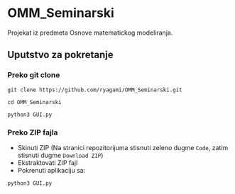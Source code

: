 # OMM_Seminarski

Projekat iz predmeta Osnove matematickog modeliranja.

## Uputstvo za pokretanje

### Preko git clone

```
git clone https://github.com/ryagami/OMM_Seminarski.git
```

```
cd OMM_Seminarski
```

```
python3 GUI.py
```

### Preko ZIP fajla
- Skinuti ZIP (Na stranici repozitorijuma stisnuti zeleno dugme `Code`, zatim stisnuti dugme `Download ZIP`)
- Ekstraktovati ZIP fajl
- Pokrenuti aplikaciju sa:
```
python3 GUI.py
```
